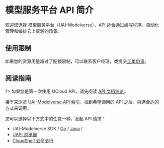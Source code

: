



# 模型服务平台 API 简介

欢迎您选择 模型服务平台（UAI-Modelverse），API 适合通过编写程序，自动化管理和编排云上资源的场景。

## 使用限制

如果您的资源用量超过了配额限制，可以联系客户经理，或提交[工单申请](https://accountv2.ucloud.cn/work_ticket)。

## 阅读指南

?> 如果您是第一次使用 UCloud API，请先阅读 [API 文档综览](/api/summary/)。

接下来浏览 [UAI-Modelverse API 索引](api/uai-modelverse-api/index.md)，找到希望调用的 API 之后，挑选合适的方式来调用。


您可以选择以下方式中的任意一种，发起 API 请求：
- UAI-Modelverse SDK / [Go](https://github.com/ucloud/ucloud-sdk-go) / [Java](https://github.com/ucloud/ucloud-sdk-java) /
- [UAPI 浏览器](https://console.ucloud.cn/uapi/ucloudapi)
- [CloudShell 云命令行](https://shell.ucloud.cn/)


